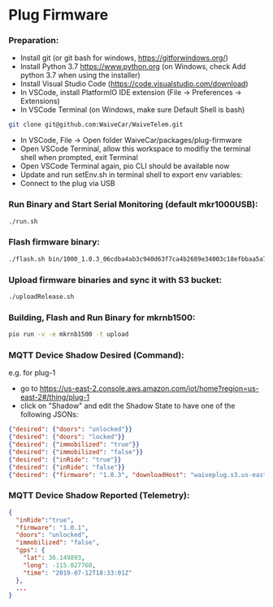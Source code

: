 # Plug Firmware

### Preparation:

- Install git (or git bash for windows, https://gitforwindows.org/)
- Install Python 3.7 https://www.python.org (on Windows, check Add python 3.7 when using the installer)
- Install Visual Studio Code (https://code.visualstudio.com/download)
- In VSCode, install PlatformIO IDE extension (File -> Preferences -> Extensions)
- In VSCode Terminal (on Windows, make sure Default Shell is bash)
```bash
git clone git@github.com:WaiveCar/WaiveTelem.git
```
- In VSCode, File -> Open folder WaiveCar/packages/plug-firmware
- Open VSCode Terminal, allow this workspace to modifiy the terminal shell when prompted, exit Terminal
- Open VSCode Terminal again, pio CLI should be available now
- Update and run setEnv.sh in terminal shell to export env variables:
- Connect to the plug via USB

### Run Binary and Start Serial Monitoring (default mkr1000USB):

```bash
./run.sh
```

### Flash firmware binary:

```bash
./flash.sh bin/1000_1.0.3_06cdba4ab3c940d63f7ca4b2689e34003c18efbbaa5a7c2849d9df9661153ab8
```

### Upload firmware binaries and sync it with S3 bucket:

```bash
./uploadRelease.sh
```

### Building, Flash and Run Binary for mkrnb1500:

```bash
pio run -v -e mkrnb1500 -t upload
```

### MQTT Device Shadow Desired (Command):

e.g. for plug-1
- go to https://us-east-2.console.aws.amazon.com/iot/home?region=us-east-2#/thing/plug-1
- click on "Shadow" and edit the Shadow State to have one of the following JSONs:

```json
{"desired": {"doors": "unlocked"}}
{"desired": {"doors": "locked"}}
{"desired": {"immobilized": "true"}}
{"desired": {"immobilized": "false"}}
{"desired": {"inRide": "true"}}
{"desired": {"inRide": "false"}}
{"desired": {"firmware": "1.0.3", "downloadHost": "waiveplug.s3.us-east-2.amazonaws.com", "downloadFile": "1000_1.0.3_81bac42b67cde96a56f086a7c5c396592bca67cdc30a900fee96f6b8f075d065"}}
```

### MQTT Device Shadow Reported (Telemetry):

```json
{
  "inRide":"true",
  "firmware": "1.0.1",
  "doors": "unlocked",
  "immobilized": "false",
  "gps": {
    "lat": 36.149893,
    "long": -115.027760,
    "time": "2019-07-12T18:33:01Z"
  },
  ...
}
```
